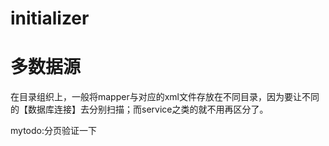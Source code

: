 # initializer


# 多数据源
在目录组织上，一般将mapper与对应的xml文件存放在不同目录，因为要让不同的【数据库连接】去分别扫描；而service之类的就不用再区分了。

mytodo:分页验证一下
